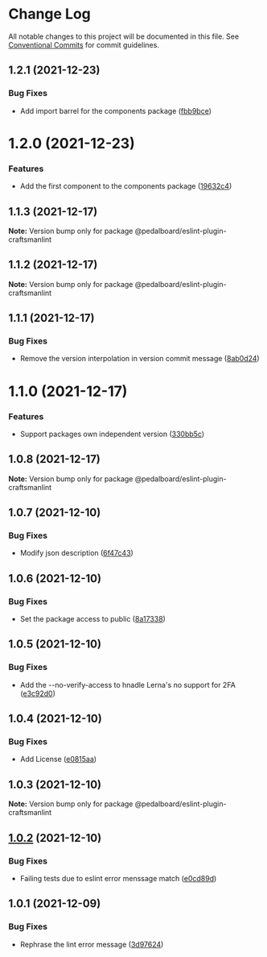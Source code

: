 # Change Log

All notable changes to this project will be documented in this file.
See [Conventional Commits](https://conventionalcommits.org) for commit guidelines.

## 1.2.1 (2021-12-23)


### Bug Fixes

* Add import barrel for the components package ([fbb9bce](https://github.com/mbarzeev/pedalboard/commit/fbb9bce801dfe5936ed1050ae911d3d1ee7e71b2))





# 1.2.0 (2021-12-23)


### Features

* Add the first component to the components package ([19632c4](https://github.com/mbarzeev/pedalboard/commit/19632c411cd1f40d92ed40abfa69722c63c1f099))





## 1.1.3 (2021-12-17)

**Note:** Version bump only for package @pedalboard/eslint-plugin-craftsmanlint





## 1.1.2 (2021-12-17)

**Note:** Version bump only for package @pedalboard/eslint-plugin-craftsmanlint





## 1.1.1 (2021-12-17)


### Bug Fixes

* Remove the version interpolation in version commit message ([8ab0d24](https://github.com/mbarzeev/pedalboard/commit/8ab0d245d9629596c4620ad1a924b92d3558fa07))





# 1.1.0 (2021-12-17)


### Features

* Support packages own independent version ([330bb5c](https://github.com/mbarzeev/pedalboard/commit/330bb5c40329a30cbcea98e9ce7c949de3f9420b))





## 1.0.8 (2021-12-17)

**Note:** Version bump only for package @pedalboard/eslint-plugin-craftsmanlint





## 1.0.7 (2021-12-10)


### Bug Fixes

* Modify json description ([6f47c43](https://github.com/mbarzeev/pedalboard/commit/6f47c43eb42df91ea9c752c47d1b851a1d8c6ef2))





## 1.0.6 (2021-12-10)


### Bug Fixes

* Set the package access to public ([8a17338](https://github.com/mbarzeev/pedalboard/commit/8a173383af5679d52876d4cd304ae17a6123ba14))





## 1.0.5 (2021-12-10)


### Bug Fixes

* Add the --no-verify-access to hnadle Lerna's no support for 2FA ([e3c92d0](https://github.com/mbarzeev/pedalboard/commit/e3c92d059efac1043c9ebcf29779821898ccb4f5))





## 1.0.4 (2021-12-10)


### Bug Fixes

* Add License ([e0815aa](https://github.com/mbarzeev/pedalboard/commit/e0815aa8fe89cc1e03ff85fe5689a58794c11eec))





## 1.0.3 (2021-12-10)

**Note:** Version bump only for package @pedalboard/eslint-plugin-craftsmanlint





## [1.0.2](https://github.com/mbarzeev/pedalboard/compare/v1.0.1...v1.0.2) (2021-12-10)


### Bug Fixes

* Failing tests due to eslint error menssage match ([e0cd89d](https://github.com/mbarzeev/pedalboard/commit/e0cd89d8aca7374b7378c3c1e8755d1009ea1332))





## 1.0.1 (2021-12-09)


### Bug Fixes

* Rephrase the lint error message ([3d97624](https://github.com/mbarzeev/pedalboard/commit/3d97624d2129e0af6545ce4262948aa41aea0cbe))
